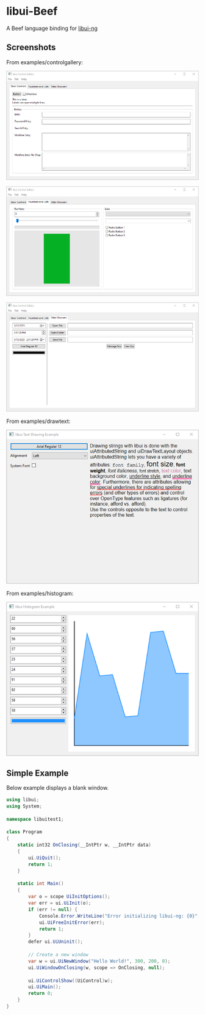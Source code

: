 # libui-Beef
A Beef language binding for [libui-ng](https://github.com/libui-ng/libui-ng)

## Screenshots

From examples/controlgallery:

![base controls](examples/controlgallery/screenshots/cg1.png)

![numbers and lists](examples/controlgallery/screenshots/cg2.png)

![data choosers](examples/controlgallery/screenshots/cg3.png)

From examples/drawtext:

![draw text](examples/drawtext/screenshots/dt1.png)

From examples/histogram:

![draw text](examples/histogram/screenshots/h1.png)

## Simple Example
Below example displays a blank window.

```cs
using libui;
using System;

namespace libuitest1;

class Program
{
    static int32 OnClosing(__IntPtr w, __IntPtr data)
    {
        ui.UiQuit();
        return 1;
    }

    static int Main()
    {
        var o = scope UiInitOptions();
        var err = ui.UiInit(o);
        if (err != null) {
            Console.Error.WriteLine("Error initializing libui-ng: {0}", scope String(err));
            ui.UiFreeInitError(err);
            return 1;
        }
        defer ui.UiUninit();

        // Create a new window
        var w = ui.UiNewWindow("Hello World!", 300, 200, 0);
        ui.UiWindowOnClosing(w, scope => OnClosing, null);

        ui.UiControlShow((UiControl)w);
        ui.UiMain();
        return 0;
    }
}
```
